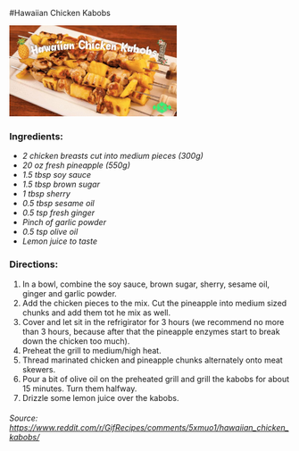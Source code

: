 #Hawaiian Chicken Kabobs

<img src="images/hawaiianchickenkabobs.JPG" width="300">

### Ingredients:
*   *2 chicken breasts cut into medium pieces (300g)*
*   *20 oz fresh pineapple (550g)*
*   *1.5 tbsp soy sauce*
*   *1.5 tbsp brown sugar*
*   *1 tbsp sherry*
*   *0.5 tbsp sesame oil*
*   *0.5 tsp fresh ginger*
*   *Pinch of garlic powder*
*   *0.5 tsp olive oil*
*   *Lemon juice to taste*

### Directions:
1. In a bowl, combine the soy sauce, brown sugar, sherry, sesame oil, ginger and garlic powder.
2. Add the chicken pieces to the mix. Cut the pineapple into medium sized chunks and add them tot he mix as well.
3. Cover and let sit in the refrigirator for 3 hours (we recommend no more than 3 hours, because after that the pineapple enzymes start to break down the chicken too much).
4. Preheat the grill to medium/high heat.
5. Thread marinated chicken and pineapple chunks alternately onto meat skewers.
6. Pour a bit of olive oil on the preheated grill and grill the kabobs for about 15 minutes. Turn them halfway.
7. Drizzle some lemon juice over the kabobs.
###### *Source: <https://www.reddit.com/r/GifRecipes/comments/5xmuo1/hawaiian_chicken_kabobs/>*
